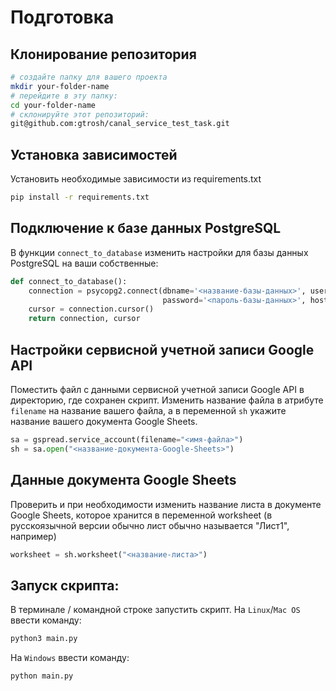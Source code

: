 # Подготовка
## Клонирование репозитория
```bash
# создайте папку для вашего проекта
mkdir your-folder-name
# перейдите в эту папку:
cd your-folder-name
# склонируйте этот репозиторий:
git@github.com:gtrosh/canal_service_test_task.git
```

## Установка зависимостей
Установить необходимые зависимости из requirements.txt
```bash
pip install -r requirements.txt
```

## Подключение к базе данных PostgreSQL
В функции `connect_to_database` изменить настройки для базы данных PostgreSQL на ваши собственные:
```Python
def connect_to_database():
    connection = psycopg2.connect(dbname='<название-базы-данных>', user='<имя-пользователя>',
                                  password='<пароль-базы-данных>', host='<хост>', port='<номер-порта>')
    cursor = connection.cursor()
    return connection, cursor
```

## Настройки сервисной учетной записи Google API
Поместить файл с данными сервисной учетной записи Google API в директорию, где сохранен скрипт. Изменить название файла в атрибуте `filename` на название вашего файла, а в переменной `sh` укажите название вашего документа Google Sheets.
```Python
sa = gspread.service_account(filename="<имя-файла>")
sh = sa.open("<название-документа-Google-Sheets>")
```

## Данные документа Google Sheets
Проверить и при необходимости изменить название листа в документе Google Sheets, которое хранится в переменной worksheet (в русскоязычной версии обычно лист обычно называется "Лист1", например)
```Python
worksheet = sh.worksheet("<название-листа>")
```

##  Запуск скрипта:
В терминале / командной строке запустить скрипт. 
На `Linux`/`Mac OS` ввести команду:
```bash
python3 main.py
```
На `Windows` ввести команду:
```bash
python main.py
```